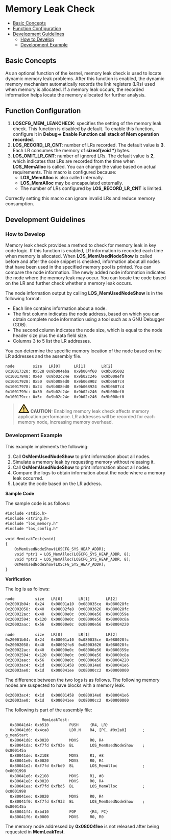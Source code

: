 # Memory Leak Check<a name="EN-US_TOPIC_0000001078876382"></a>

-   [Basic Concepts](#section1026719436293)
-   [Function Configuration](#section13991354162914)
-   [Development Guidelines](#section95828159308)
    -   [How to Develop](#section369844416304)
    -   [Development Example](#section460801313313)


## Basic Concepts<a name="section1026719436293"></a>

As an optional function of the kernel, memory leak check is used to locate dynamic memory leak problems. After this function is enabled, the dynamic memory mechanism automatically records the link registers \(LRs\) used when memory is allocated. If a memory leak occurs, the recorded information helps locate the memory allocated for further analysis.

## Function Configuration<a name="section13991354162914"></a>

1.  **LOSCFG\_MEM\_LEAKCHECK**: specifies the setting of the memory leak check. This function is disabled by default. To enable this function, configure it in  **Debug-\> Enable Function call stack of Mem operation recorded**.
2.  **LOS\_RECORD\_LR\_CNT**: number of LRs recorded. The default value is  **3**. Each LR consumes the memory of  **sizeof\(void \*\)**  bytes.
3.  **LOS\_OMIT\_LR\_CNT**: number of ignored LRs. The default value is  **2**, which indicates that LRs are recorded from the time when  **LOS\_MemAlloc**  is called. You can change the value based on actual requirements. This macro is configured because:
    -   **LOS\_MemAlloc**  is also called internally.
    -   **LOS\_MemAlloc**  may be encapsulated externally.
    -   The number of LRs configured by  **LOS\_RECORD\_LR\_CNT**  is limited.


Correctly setting this macro can ignore invalid LRs and reduce memory consumption.

## Development Guidelines<a name="section95828159308"></a>

### How to Develop<a name="section369844416304"></a>

Memory leak check provides a method to check for memory leak in key code logic. If this function is enabled, LR information is recorded each time when memory is allocated. When  **LOS\_MemUsedNodeShow**  is called before and after the code snippet is checked, information about all nodes that have been used in the specified memory pool is printed. You can compare the node information. The newly added node information indicates the node where the memory leak may occur. You can locate the code based on the LR and further check whether a memory leak occurs.

The node information output by calling  **LOS\_MemUsedNodeShow**  is in the following format: 

-   Each line contains information about a node. 
-   The first column indicates the node address, based on which you can obtain complete node information using a tool such as a GNU Debugger \(GDB\). 
-   The second column indicates the node size, which is equal to the node header size plus the data field size. 
-   Columns 3 to 5 list the LR addresses. 

You can determine the specific memory location of the node based on the LR addresses and the assembly file.

```
node        size   LR[0]      LR[1]       LR[2]  
0x10017320: 0x528 0x9b004eba  0x9b004f60  0x9b005002 
0x10017848: 0xe0  0x9b02c24e  0x9b02c246  0x9b008ef0 
0x10017928: 0x50  0x9b008ed0  0x9b068902  0x9b0687c4 
0x10017978: 0x24  0x9b008ed0  0x9b068924  0x9b0687c4
0x1001799c: 0x30  0x9b02c24e  0x9b02c246  0x9b008ef0 
0x100179cc: 0x5c  0x9b02c24e  0x9b02c246  0x9b008ef0 
```

>![](../public_sys-resources/icon-caution.gif) **CAUTION:** 
>Enabling memory leak check affects memory application performance. LR addresses will be recorded for each memory node, increasing memory overhead.

### Development Example<a name="section460801313313"></a>

This example implements the following:

1.  Call  **OsMemUsedNodeShow**  to print information about all nodes.
2.  Simulate a memory leak by requesting memory without releasing it.
3.  Call  **OsMemUsedNodeShow**  to print information about all nodes.
4.  Compare the logs to obtain information about the node where a memory leak occurred.
5.  Locate the code based on the LR address.

**Sample Code**

The sample code is as follows:

```
#include <stdio.h>
#include <string.h>
#include "los_memory.h"
#include "los_config.h"

void MemLeakTest(void)
{
    OsMemUsedNodeShow(LOSCFG_SYS_HEAP_ADDR);
    void *ptr1 = LOS_MemAlloc(LOSCFG_SYS_HEAP_ADDR, 8);
    void *ptr2 = LOS_MemAlloc(LOSCFG_SYS_HEAP_ADDR, 8);
    OsMemUsedNodeShow(LOSCFG_SYS_HEAP_ADDR);
}
```

**Verification**

The log is as follows:

```
node         size   LR[0]       LR[1]       LR[2]   
0x20001b04:  0x24   0x08001a10  0x080035ce  0x080028fc 
0x20002058:  0x40   0x08002fe8  0x08003626  0x080028fc 
0x200022ac:  0x40   0x08000e0c  0x08000e56  0x0800359e 
0x20002594:  0x120  0x08000e0c  0x08000e56  0x08000c8a 
0x20002aac:  0x56   0x08000e0c  0x08000e56  0x08004220 

node         size   LR[0]       LR[1]       LR[2]   
0x20001b04:  0x24   0x08001a10  0x080035ce  0x080028fc 
0x20002058:  0x40   0x08002fe8  0x08003626  0x080028fc 
0x200022ac:  0x40   0x08000e0c  0x08000e56  0x0800359e 
0x20002594:  0x120  0x08000e0c  0x08000e56  0x08000c8a 
0x20002aac:  0x56   0x08000e0c  0x08000e56  0x08004220 
0x20003ac4:  0x1d   0x08001458  0x080014e0  0x080041e6 
0x20003ae0:  0x1d   0x080041ee  0x08000cc2  0x00000000 
```

The difference between the two logs is as follows. The following memory nodes are suspected to have blocks with a memory leak.

```
0x20003ac4:  0x1d   0x08001458  0x080014e0  0x080041e6 
0x20003ae0:  0x1d   0x080041ee  0x08000cc2  0x00000000 
```

The following is part of the assembly file:

```
                MemLeakTest:
  0x80041d4: 0xb510         PUSH     {R4, LR}
  0x80041d6: 0x4ca8         LDR.N    R4, [PC, #0x2a0]       ; g_memStart
  0x80041d8: 0x0020         MOVS     R0, R4
  0x80041da: 0xf7fd 0xf93e  BL       LOS_MemUsedNodeShow    ; 0x800145a
  0x80041de: 0x2108         MOVS     R1, #8
  0x80041e0: 0x0020         MOVS     R0, R4
  0x80041e2: 0xf7fd 0xfbd9  BL       LOS_MemAlloc           ; 0x8001998
  0x80041e6: 0x2108         MOVS     R1, #8
  0x80041e8: 0x0020         MOVS     R0, R4
  0x80041ea: 0xf7fd 0xfbd5  BL       LOS_MemAlloc           ; 0x8001998
  0x80041ee: 0x0020         MOVS     R0, R4
  0x80041f0: 0xf7fd 0xf933  BL       LOS_MemUsedNodeShow    ; 0x800145a
  0x80041f4: 0xbd10         POP      {R4, PC}
  0x80041f6: 0x0000         MOVS     R0, R0
```

The memory node addressed by  **0x080041ee**  is not released after being requested in  **MemLeakTest**.

